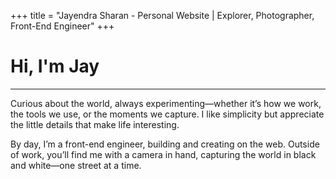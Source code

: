 +++
title = "Jayendra Sharan - Personal Website | Explorer, Photographer, Front-End Engineer"
+++

# Hi, I'm Jay

---

Curious about the world, always experimenting—whether it’s how we work, the tools we use, or the moments we capture. I like simplicity but appreciate the little details that make life interesting.

By day, I’m a front-end engineer, building and creating on the web. Outside of work, you’ll find me with a camera in hand, capturing the world in black and white—one street at a time.
